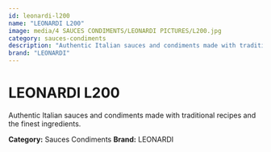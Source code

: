 ```yaml
---
id: leonardi-l200
name: "LEONARDI L200"
image: media/4 SAUCES CONDIMENTS/LEONARDI PICTURES/L200.jpg
category: sauces-condiments
description: "Authentic Italian sauces and condiments made with traditional recipes and the finest ingredients."
brand: "LEONARDI"
---
```


# LEONARDI L200

Authentic Italian sauces and condiments made with traditional recipes and the finest ingredients.

**Category:** Sauces Condiments
**Brand:** LEONARDI
